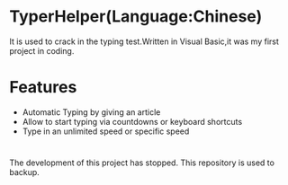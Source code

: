 # TyperHelper(Language:Chinese)
It is used to crack in the typing test.Written in Visual Basic,it was my first project in coding.
# Features
* Automatic Typing by giving an article
* Allow to start typing via countdowns or keyboard shortcuts
* Type in an unlimited speed or specific speed
#
The development of this project has stopped. This repository is used to backup.

